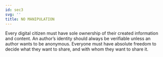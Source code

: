 ```yaml
---
id: sec3
svg: ''
title: NO MANIPULATION
---
```


Every digital citizen must have sole ownership of their created information and content. An author’s identity should always be verifiable unless an author wants to be anonymous. Everyone must have absolute freedom to decide what they want to
share, and with whom they want to share it.
